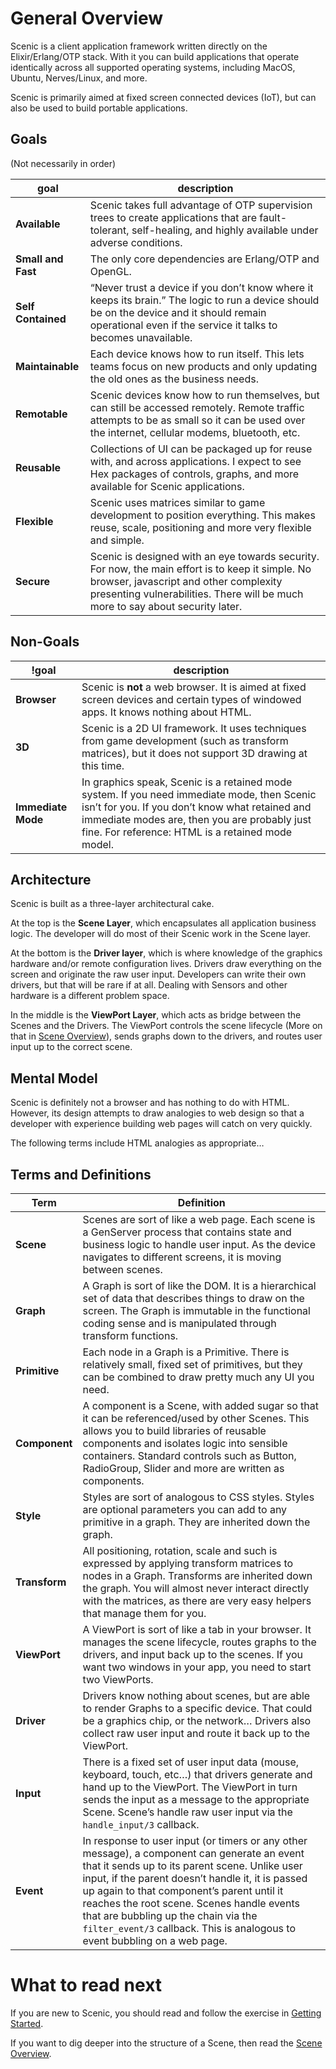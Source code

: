 # General Overview

Scenic is a client application framework written directly on the Elixir/Erlang/OTP stack. With it you can build applications that operate identically across all supported operating systems, including MacOS, Ubuntu, Nerves/Linux, and more.

Scenic is primarily aimed at fixed screen connected devices (IoT), but can also be used to build portable applications.


## Goals
(Not necessarily in order)

goal | description
--- | ---
**Available** | Scenic takes full advantage of OTP supervision trees to create applications that are fault-tolerant, self-healing, and highly available under adverse conditions.
**Small and Fast** | The only core dependencies are Erlang/OTP and OpenGL.
**Self Contained** | “Never trust a device if you don’t know where it keeps its brain.” The logic to run a device should be on the device and it should remain operational even if the service it talks to becomes unavailable.
**Maintainable** | Each device knows how to run itself. This lets teams focus on new products and only updating the old ones as the business needs.
**Remotable** | Scenic devices know how to run themselves, but can still be accessed remotely. Remote traffic attempts to be as small so it can be used over the internet, cellular modems, bluetooth, etc.
**Reusable** | Collections of UI can be packaged up for reuse with, and across applications. I expect to see Hex packages of controls, graphs, and more available for Scenic applications.
**Flexible** | Scenic uses matrices similar to game development  to position everything. This makes reuse, scale, positioning and more very flexible and simple.
**Secure** | Scenic is designed with an eye towards security. For now, the main effort is to keep it simple. No browser, javascript and other complexity presenting vulnerabilities. There will be much more to say about security later.


## Non-Goals

!goal | description
--- | ---
**Browser** | Scenic is **not** a web browser. It is aimed at fixed screen devices and certain types of windowed apps. It knows nothing about HTML.
**3D** | Scenic is a 2D UI framework. It uses techniques from game development (such as transform matrices), but it does not support 3D drawing at this time.
**Immediate Mode** | In graphics speak, Scenic is a retained mode system. If you need immediate mode, then Scenic isn’t for you. If you don’t know what retained and immediate modes are, then you are probably just fine. For reference: HTML is a retained mode model.


## Architecture

Scenic is built as a three-layer architectural cake.

At the top is the **Scene Layer**, which encapsulates all application business logic. The developer will do most of their Scenic work in the Scene layer.

At the bottom is the **Driver layer**, which is where knowledge of the graphics hardware and/or remote configuration lives. Drivers draw everything on the screen and originate the raw user input. Developers can write their own drivers, but that will be rare if at all. Dealing with Sensors and other hardware is a different problem space.

In the middle is the **ViewPort Layer**, which acts as bridge between the Scenes and the Drivers. The ViewPort controls the scene lifecycle (More on that in [Scene Overview](overview_scene.html)), sends graphs down to the drivers, and routes user input up to the correct scene.

## Mental Model

Scenic is definitely not a browser and has nothing to do with HTML. However, its design attempts to draw analogies to web design so that a developer with experience building web pages will catch on very quickly.

The following terms include HTML analogies as appropriate…

## Terms and Definitions

Term | Definition
--- | ---
**Scene** | Scenes are sort of like a web page. Each scene is a GenServer process that contains state and business logic to handle user input. As the device navigates to different screens, it is moving between scenes.
**Graph** | A Graph is sort of like the DOM. It is a hierarchical set of data that describes things to draw on the screen. The Graph is immutable in the functional coding sense and is manipulated through transform functions.
**Primitive** | Each node in a Graph is a Primitive. There is relatively small, fixed set of primitives, but they can be combined to draw pretty much any UI you need.
**Component** | A component is a Scene, with added sugar so that it can be referenced/used by other Scenes. This allows you to build libraries of reusable components and isolates logic into sensible containers. Standard controls such as Button, RadioGroup, Slider and more are written as components. 
**Style** | Styles are sort of analogous to CSS styles. Styles are optional parameters you can add to any primitive in a graph. They are inherited down the graph.
**Transform** | All positioning, rotation, scale and such is expressed by applying transform matrices to nodes in a Graph. Transforms are inherited down the graph. You will almost never interact directly with the matrices, as there are very easy helpers that manage them for you.
**ViewPort** | A ViewPort is sort of like a tab in your browser. It manages the scene lifecycle, routes graphs to the drivers, and input back up to the scenes. If you want two windows in your app, you need to start two ViewPorts.
**Driver** | Drivers know nothing about scenes, but are able to render Graphs to a specific device. That could be a graphics chip, or the network… Drivers also collect raw user input and route it back up to the ViewPort.
**Input** | There is a fixed set of user input data (mouse, keyboard, touch, etc…) that drivers generate and hand up to the ViewPort. The ViewPort in turn sends the input as a message to the appropriate Scene. Scene’s handle raw user input via the `handle_input/3` callback.
**Event** | In response to user input (or timers or any other message), a component can generate an event that it sends up to its parent scene. Unlike user input, if the parent doesn’t handle it, it is passed up again to that component’s parent until it reaches the root scene. Scenes handle events that are bubbling up the chain via the `filter_event/3` callback. This is analogous to event bubbling on a web page.

# What to read next

If you are new to Scenic, you should read and follow the exercise in [Getting Started](getting_started.html).

If you want to dig deeper into the structure of a Scene, then read the [Scene Overview](overview_scene.html).